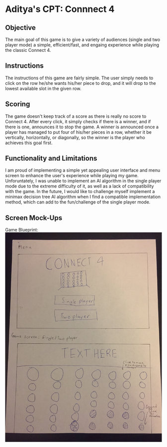 # Aditya's CPT: Connnect 4

## Objective
The main goal of this game is to give a variety of audiences (single and two player mode) a simple, efficient/fast, and engaing
experience while playing the classic Connect  4.

## Instructions
The instructions of this game are fairly simple. The user simply needs to click on the row he/she wants his/her piece to drop, and it will
drop to the lowest available slot in the given row.

## Scoring
The game doesn't keep track of a score as there is really no score to Connect 4. After every click, it simply checks if there is a winner, and if there is one, announces it to stop the game. A winner is announced once a player has managed to put four of his/her pieces in a row, whether it be vertically, horizontally, or diagonally, so the winner is the player who achieves this goal first.

## Functionality and Limitations
I am proud of implementing a simple yet appealing user interface and menu screen to enhance the user's experience while playing my game.
Unforuntately, I was unable to implement an AI algorithm in the single player mode due to the extreme difficulty of it, as well as a lack of compatibility with the game. In the future, I would like to challenge myself implement a minimax decision tree AI algorithm when I find a compatible implementation method, which can add to the fun/challenge of the single player mode. 

## Screen Mock-Ups
Game Blueprint: 
![alt text](IMG_4264.JPG "Connect 4 Screen Mock-Up")
